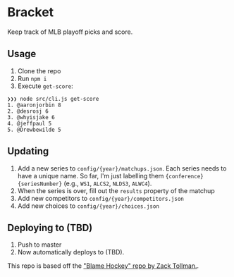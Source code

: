 # Bracket

Keep track of MLB playoff picks and score.

## Usage

1. Clone the repo
1. Run `npm i`
1. Execute `get-score`:

```
❯❯❯ node src/cli.js get-score
1. @aaronjorbin 8
2. @desrosj 6
3. @whyisjake 6
4. @jeffpaul 5
5. @Drewbewilde 5
```

## Updating

1. Add a new series to `config/{year}/matchups.json`. Each series needs to have a unique name. So far,
I'm just labelling them `{conference}{seriesNumber}` (e.g., `WS1`, `ALCS2`, `NLDS3`, `ALWC4`).
1. When the series is over, fill out the `results` property of the matchup
1. Add new competitors to `config/{year}/competitors.json`
1. Add new choices to `config/{year}/choices.json`

## Deploying to (TBD)

1. Push to master
1. Now automatically deploys to (TBD).

This repo is based off the ["Blame Hockey" repo by Zack Tollman.](https://github.com/tollmanz/bracket).
